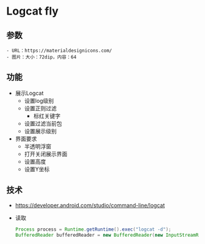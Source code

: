 # Logcat fly

## 参数

    - URL：https://materialdesignicons.com/
    - 图片：大小：72dip，内容：64


## 功能

- 展示Logcat
    - 设置log级别
    - 设置正则过滤
        - 标红关键字
    - 设置过滤当前包
    - 设置展示级别
- 界面要求
    - 半透明浮窗
    - 打开关闭展示界面
    - 设置高度
    - 设置Y坐标


## 技术
    
- https://developer.android.com/studio/command-line/logcat
- 读取

    ``` java
    Process process = Runtime.getRuntime().exec("logcat -d");  
    BufferedReader bufferedReader = new BufferedReader(new InputStreamReader(process.getInputStream()));  
    ``` 